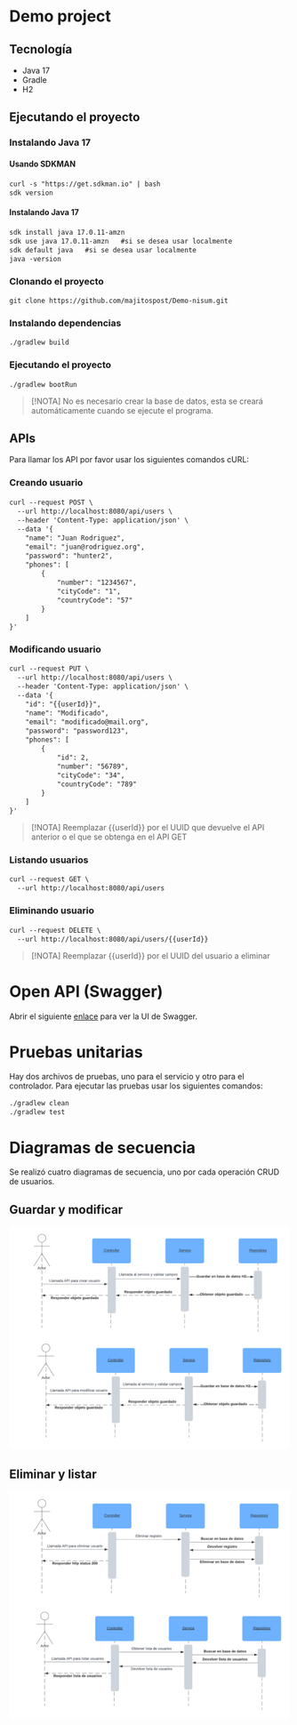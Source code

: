 # Demo project
## Tecnología
- Java 17
- Gradle
- H2
## Ejecutando el proyecto

### Instalando Java 17
#### Usando SDKMAN
```shell
curl -s "https://get.sdkman.io" | bash
sdk version
```
#### Instalando Java 17
```shell
sdk install java 17.0.11-amzn
sdk use java 17.0.11-amzn   #si se desea usar localmente
sdk default java   #si se desea usar localmente
java -version
```

### Clonando el proyecto
```shell
git clone https://github.com/majitospost/Demo-nisum.git
```
### Instalando dependencias
```shell
./gradlew build
```
### Ejecutando el proyecto
```shell
./gradlew bootRun
```
> [!NOTA]
> No es necesario crear la base de datos, esta se creará automáticamente cuando se ejecute el programa.

## APIs
Para llamar los API por favor usar los siguientes comandos cURL:
### Creando usuario
```shell
curl --request POST \
  --url http://localhost:8080/api/users \
  --header 'Content-Type: application/json' \
  --data '{
	"name": "Juan Rodriguez",
	"email": "juan@rodriguez.org",
	"password": "hunter2",
	"phones": [
		{
			"number": "1234567",
			"cityCode": "1",
			"countryCode": "57"
		}
	]
}'
```
### Modificando usuario
```shell
curl --request PUT \
  --url http://localhost:8080/api/users \
  --header 'Content-Type: application/json' \
  --data '{
	"id": "{{userId}}",
	"name": "Modificado",
	"email": "modificado@mail.org",
	"password": "password123",
	"phones": [
		{
			"id": 2,
			"number": "56789",
			"cityCode": "34",
			"countryCode": "789"
		}
	]
}'
```
> [!NOTA]
> Reemplazar {{userId}} por el UUID que devuelve el API anterior o el que se obtenga en el API GET

### Listando usuarios
```shell
curl --request GET \
  --url http://localhost:8080/api/users
```

### Eliminando usuario
```shell
curl --request DELETE \
  --url http://localhost:8080/api/users/{{userId}}
```
> [!NOTA]
> Reemplazar {{userId}} por el UUID del usuario a eliminar

# Open API (Swagger)
Abrir el siguiente [enlace](http://localhost:8080/api/swagger-ui/index.html) para ver la UI de Swagger.

# Pruebas unitarias
Hay dos archivos de pruebas, uno para el servicio y otro para el controlador. Para ejecutar las pruebas usar los siguientes comandos:
```shell
./gradlew clean
./gradlew test
```

# Diagramas de secuencia
Se realizó cuatro diagramas de secuencia, uno por cada operación CRUD de usuarios.
## Guardar y modificar
![](guardar-modificar.png)

## Eliminar y listar
![](eliminar-listar.png)

